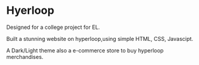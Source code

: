 # Hyerloop

Designed for a college project for EL.

Built a stunning website on hyperloop,using simple HTML, CSS, Javascipt.

A Dark/Light theme also a e-commerce store to buy hyperloop merchandises.

